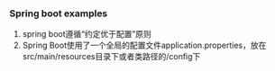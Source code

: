 ### Spring boot examples

1. spring boot遵循“约定优于配置”原则
2. Spring Boot使用了一个全局的配置文件application.properties，放在src/main/resources目录下或者类路径的/config下